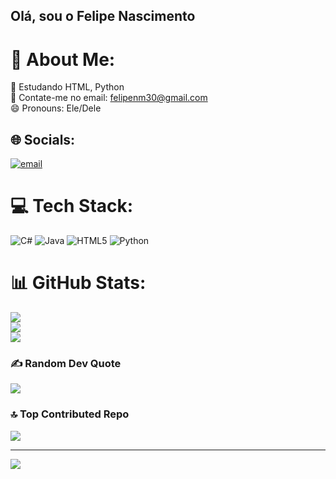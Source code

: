
## Olá, sou o Felipe Nascimento 

# 💫 About Me:
🌱 Estudando HTML, Python<br>💬 Contate-me no email: felipenm30@gmail.com<br>😄 Pronouns: Ele/Dele

## 🌐 Socials:
[![email](https://img.shields.io/badge/Email-D14836?logo=gmail&logoColor=white)](mailto:mailto:felipenm30@gmail.com) 

# 💻 Tech Stack:
![C#](https://img.shields.io/badge/c%23-%23239120.svg?style=for-the-badge&logo=csharp&logoColor=white) ![Java](https://img.shields.io/badge/java-%23ED8B00.svg?style=for-the-badge&logo=openjdk&logoColor=white) ![HTML5](https://img.shields.io/badge/html5-%23E34F26.svg?style=for-the-badge&logo=html5&logoColor=white) ![Python](https://img.shields.io/badge/python-3670A0?style=for-the-badge&logo=python&logoColor=ffdd54)
# 📊 GitHub Stats:
![](https://github-readme-stats.vercel.app/api?username=felipenasci30&theme=transparent&hide_border=false&include_all_commits=false&count_private=false)<br/>
![](https://nirzak-streak-stats.vercel.app/?user=felipenasci30&theme=transparent&hide_border=false)<br/>
![](https://github-readme-stats.vercel.app/api/top-langs/?username=felipenasci30&theme=transparent&hide_border=false&include_all_commits=false&count_private=false&layout=compact)

### ✍️ Random Dev Quote
![](https://quotes-github-readme.vercel.app/api?type=horizontal&theme=dark)

### 🔝 Top Contributed Repo
![](https://github-contributor-stats.vercel.app/api?username=felipenasci30&limit=5&theme=dark&combine_all_yearly_contributions=true)

---
[![](https://visitcount.itsvg.in/api?id=felipenasci30&icon=0&color=0)](https://visitcount.itsvg.in)

